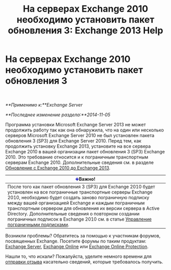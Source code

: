﻿---
title: 'На серверах Exchange 2010 необходимо установить пакет обновления 3: Exchange 2013 Help'
TOCTitle: На серверах Exchange 2010 необходимо установить пакет обновления 3
ms:assetid: b4f74863-1567-4d6d-ae21-b0af495a1d82
ms:mtpsurl: https://technet.microsoft.com/ru-ru/library/ms.exch.setupreadiness.e15e14coexistenceminversionrequirement(v=EXCHG.150)
ms:contentKeyID: 50488895
ms.date: 05/22/2018
mtps_version: v=EXCHG.150
ms.translationtype: MT
---

# На серверах Exchange 2010 необходимо установить пакет обновления 3

 

_**Применимо к:**Exchange Server_

_**Последнее изменение раздела:**2014-11-05_

Программа установки Microsoft Exchange Server 2013 не может продолжить работу так как она обнаружила, что на один или несколько серверов Microsoft Exchange Server 2010 не был установлен пакета обновления 3 (SP3) для Exchange Server 2010. Перед тем, как продолжить установку Exchange 2013, установите на все сервера Exchange 2010 в вашей организации пакет обновления 3 (SP3) Exchange 2010. Это требование относится и к пограничным транспортным серверам Exchange 2010. Дополнительные сведения см. в разделе [Обновление с Exchange 2010 до Exchange 2013](upgrade-from-exchange-2010-to-exchange-2013-exchange-2013-help.md).

<table>
<thead>
<tr class="header">
<th><img src="images/Dd876857.important(EXCHG.150).gif" title="Важно" alt="Важно" />Важно!</th>
</tr>
</thead>
<tbody>
<tr class="odd">
<td>После того как пакет обновления 3 (SP3) для Exchange 2010 будет установлен на все пограничные транспортные серверы Exchange 2010, необходимо будет создать заново пограничную подписку между вашей организацией Exchange и каждым пограничным транспортным сервером для обновления их версии сервера в Active Directory. Дополнительные сведения о повторном создании пограничных подписок в Exchange 2010 см. в статье <a href="https://go.microsoft.com/fwlink/p/?linkid=269724">Управление пограничными подписками</a>.</td>
</tr>
</tbody>
</table>


Возникли проблемы? Обратитесь за помощью к участникам форумов, посвященных Exchange. Посетите форумы по таким продуктам: [Exchange Server](https://go.microsoft.com/fwlink/p/?linkid=60612), [Exchange Online](https://go.microsoft.com/fwlink/p/?linkid=267542) или [Exchange Online Protection](https://go.microsoft.com/fwlink/p/?linkid=285351).

Нашли то, что искали? Пожалуйста, уделите немного времени для [отправки отзыва](mailto:exsetuphelpfeedback@microsoft.com?subject=exchange%202013%20setup%20help%20feedbac) касательно сведений, которые требовалось получить.

